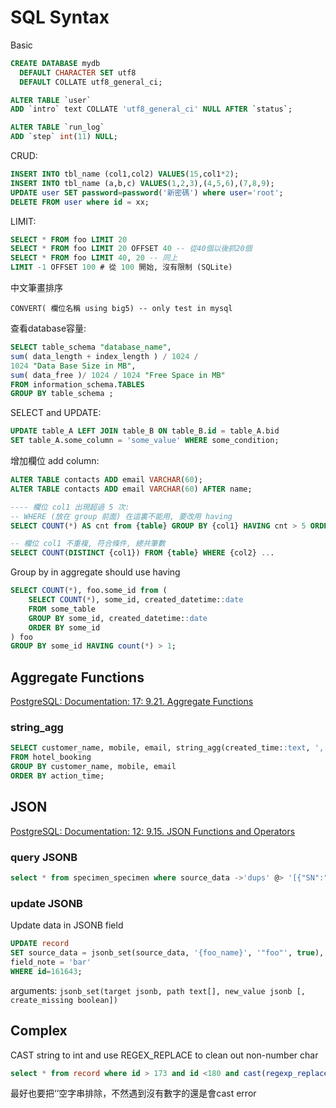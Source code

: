 # SQL Syntax

Basic

```sql
CREATE DATABASE mydb
  DEFAULT CHARACTER SET utf8
  DEFAULT COLLATE utf8_general_ci;

ALTER TABLE `user`
ADD `intro` text COLLATE 'utf8_general_ci' NULL AFTER `status`;

ALTER TABLE `run_log`
ADD `step` int(11) NULL;
```

CRUD:
```sql
INSERT INTO tbl_name (col1,col2) VALUES(15,col1*2);
INSERT INTO tbl_name (a,b,c) VALUES(1,2,3),(4,5,6),(7,8,9);
UPDATE user SET password=password('新密碼') where user='root';
DELETE FROM user where id = xx;
```

LIMIT:
```sql
SELECT * FROM foo LIMIT 20
SELECT * FROM foo LIMIT 20 OFFSET 40 -- 從40個以後抓20個
SELECT * FROM foo LIMIT 40, 20 -- 同上
LIMIT -1 OFFSET 100 # 從 100 開始, 沒有限制 (SQLite)
```

中文筆畫排序
```
CONVERT( 欄位名稱 using big5) -- only test in mysql
```

查看database容量:

```sql title="only test in MySQL"
SELECT table_schema "database_name",
sum( data_length + index_length ) / 1024 /
1024 "Data Base Size in MB",
sum( data_free )/ 1024 / 1024 "Free Space in MB"
FROM information_schema.TABLES
GROUP BY table_schema ;
```

SELECT and UPDATE:

```sql
UPDATE table_A LEFT JOIN table_B ON table_B.id = table_A.bid
SET table_A.some_column = 'some_value' WHERE some_condition;
```

增加欄位 add column:

```sql
ALTER TABLE contacts ADD email VARCHAR(60);
ALTER TABLE contacts ADD email VARCHAR(60) AFTER name;
```

```sql
---- 欄位 col1 出現超過 5 次:
-- WHERE (放在 group 前面) 在這裏不能用, 要改用 having
SELECT COUNT(*) AS cnt from {table} GROUP BY {col1} HAVING cnt > 5 ORDER BY cnt DESC;

-- 欄位 col1 不重複, 符合條件, 總共筆數
SELECT COUNT(DISTINCT {col1}) FROM {table} WHERE {col2} ...
```

Group by in aggregate should use having

```sql title="找出group起來count超過2個的"
SELECT COUNT(*), foo.some_id from (
    SELECT COUNT(*), some_id, created_datetime::date
    FROM some_table
    GROUP BY some_id, created_datetime::date
    ORDER BY some_id
) foo
GROUP BY some_id HAVING count(*) > 1;
```

## Aggregate Functions

[PostgreSQL: Documentation: 17: 9.21. Aggregate Functions](https://www.postgresql.org/docs/current/functions-aggregate.html)

### string_agg

```sql title="group and join multiple rows, seperate by comma"
SELECT customer_name, mobile, email, string_agg(created_time::text, ',') action_time, string_agg(hotel, ',')
FROM hotel_booking
GROUP BY customer_name, mobile, email
ORDER BY action_time;
```

## JSON

[PostgreSQL: Documentation: 12: 9.15. JSON Functions and Operators](https://www.postgresql.org/docs/12/functions-json.html)

### query JSONB

```sql title="query JSONB"
select * from specimen_specimen where source_data ->'dups' @> '[{"SN":"69598"}]'
```

### update JSONB

Update data in JSONB field

```sql title="using jsonb_set"
UPDATE record
SET source_data = jsonb_set(source_data, '{foo_name}', '"foo"', true),
field_note = 'bar'
WHERE id=161643;
```

arguments: `jsonb_set(target jsonb, path text[], new_value jsonb [, create_missing boolean])`

## Complex

CAST string to int and use REGEX_REPLACE to clean out non-number char

```sql title="if field_number is 6751 of 3 => will be selected"
select * from record where id > 173 and id <180 and cast(regexp_replace(field_number, '[^0-9]+', '', 'g') as Integer) > 6000;
```
最好也要把‘’空字串排除，不然遇到沒有數字的還是會cast error
